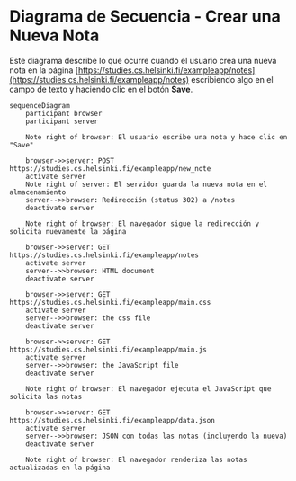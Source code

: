
# Diagrama de Secuencia - Crear una Nueva Nota

Este diagrama describe lo que ocurre cuando el usuario crea una nueva nota en la página [https://studies.cs.helsinki.fi/exampleapp/notes](https://studies.cs.helsinki.fi/exampleapp/notes) escribiendo algo en el campo de texto y haciendo clic en el botón **Save**.

```mermaid
sequenceDiagram
    participant browser
    participant server

    Note right of browser: El usuario escribe una nota y hace clic en "Save"

    browser->>server: POST https://studies.cs.helsinki.fi/exampleapp/new_note
    activate server
    Note right of server: El servidor guarda la nueva nota en el almacenamiento
    server-->>browser: Redirección (status 302) a /notes
    deactivate server

    Note right of browser: El navegador sigue la redirección y solicita nuevamente la página

    browser->>server: GET https://studies.cs.helsinki.fi/exampleapp/notes
    activate server
    server-->>browser: HTML document
    deactivate server

    browser->>server: GET https://studies.cs.helsinki.fi/exampleapp/main.css
    activate server
    server-->>browser: the css file
    deactivate server

    browser->>server: GET https://studies.cs.helsinki.fi/exampleapp/main.js
    activate server
    server-->>browser: the JavaScript file
    deactivate server

    Note right of browser: El navegador ejecuta el JavaScript que solicita las notas

    browser->>server: GET https://studies.cs.helsinki.fi/exampleapp/data.json
    activate server
    server-->>browser: JSON con todas las notas (incluyendo la nueva)
    deactivate server

    Note right of browser: El navegador renderiza las notas actualizadas en la página
```
